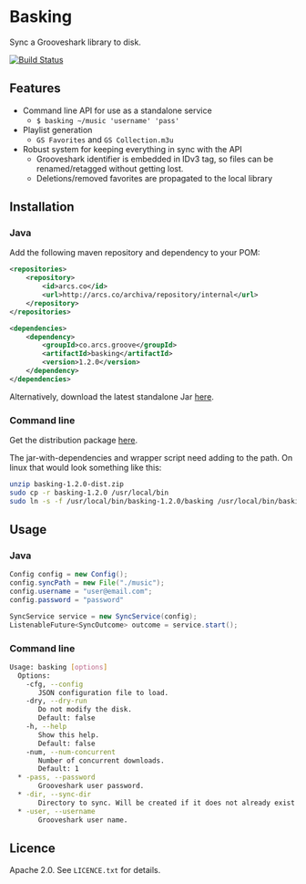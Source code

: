 # Basking

Sync a Grooveshark library to disk.

[![Build Status](http://arcs.co/jenkins/buildStatus/icon?job=basking)](http://arcs.co/jenkins/job/basking/)

## Features

* Command line API for use as a standalone service
  * `$ basking ~/music 'username' 'pass'`
* Playlist generation
  * `GS Favorites` and `GS Collection.m3u`  
* Robust system for keeping everything in sync with the API
  * Grooveshark identifier is embedded in IDv3 tag, so files can be renamed/retagged without getting lost.
  * Deletions/removed favorites are propagated to the local library

## Installation

### Java

Add the following maven repository and dependency to your POM:

```xml
<repositories>
	<repository>
		<id>arcs.co</id>
		<url>http://arcs.co/archiva/repository/internal</url>
	</repository>
</repositories>

<dependencies>
	<dependency>
		<groupId>co.arcs.groove</groupId>
		<artifactId>basking</artifactId>
		<version>1.2.0</version>
	</dependency>
</dependencies>
```

Alternatively, download the latest standalone Jar [here](http://arcs.co/archiva/browse/co.arcs.groove/basking/).

### Command line

Get the distribution package [here](http://arcs.co/archiva/browse/co.arcs.groove/basking/). 

The jar-with-dependencies and wrapper script need adding to the path. On linux that would look something like this:

```bash
unzip basking-1.2.0-dist.zip
sudo cp -r basking-1.2.0 /usr/local/bin
sudo ln -s -f /usr/local/bin/basking-1.2.0/basking /usr/local/bin/basking
```

## Usage

### Java

```java
Config config = new Config();
config.syncPath = new File("./music");
config.username = "user@email.com";
config.password = "password"

SyncService service = new SyncService(config);
ListenableFuture<SyncOutcome> outcome = service.start();
```

### Command line

```bash
Usage: basking [options]
  Options:
    -cfg, --config
       JSON configuration file to load.
    -dry, --dry-run
       Do not modify the disk.
       Default: false
    -h, --help
       Show this help.
       Default: false
    -num, --num-concurrent
       Number of concurrent downloads.
       Default: 1
  * -pass, --password
       Grooveshark user password.
  * -dir, --sync-dir
       Directory to sync. Will be created if it does not already exist.
  * -user, --username
       Grooveshark user name.
```

## Licence

Apache 2.0. See `LICENCE.txt` for details.
